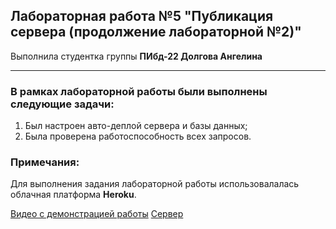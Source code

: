 ## Лабораторная работа №5 "Публикация сервера (продолжение лабораторной №2)"

Выполнила студентка группы **ПИбд-22 Долгова Ангелина**

******

### В рамках лабораторной работы были выполнены следующие задачи:
1. Был настроен авто-деплой сервера и базы данных;
1. Была проверена работоспособность всех запросов.

### Примечания:
Для выполнения задания лабораторной работы использовалалась облачная платформа **Heroku**.


[Видео c демонстрацией работы](https://drive.google.com/file/d/1YJ1Zv3Wb1kE-msFmpq7BeBXwT5PscdbN/view?usp=sharing)
[Сервер](https://dashboard.heroku.com/apps/mighty-river-13801)